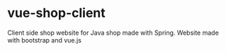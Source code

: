 # vue-shop-client
Client side shop website for Java shop made with Spring. Website made with bootstrap and vue.js

